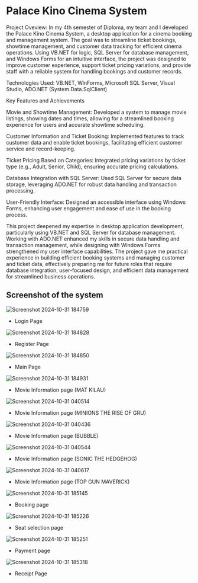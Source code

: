# Palace Kino Cinema System

Project Oveview: In my 4th semester of Diploma, my team and I developed the Palace Kino Cinema System, a desktop application for a cinema booking and management system. The goal was to streamline ticket bookings, showtime management, 
and customer data tracking for efficient cinema operations. Using VB.NET for logic, SQL Server for database management, and Windows Forms for an intuitive interface, the project was designed to improve customer experience, 
support ticket pricing variations, and provide staff with a reliable system for handling bookings and customer records.

Technologies Used: VB.NET, WinForms, Microsoft SQL Server, Visual Studio, ADO.NET (System.Data.SqlClient)

Key Features and Achievements

Movie and Showtime Management: Developed a system to manage movie listings, showing dates and times, allowing for a streamlined booking experience for users and accurate showtime scheduling.

Customer Information and Ticket Booking: Implemented features to track customer data and enable ticket bookings, facilitating efficient customer service and record-keeping.

Ticket Pricing Based on Categories: Integrated pricing variations by ticket type (e.g., Adult, Senior, Child), ensuring accurate pricing calculations.

Database Integration with SQL Server: Used SQL Server for secure data storage, leveraging ADO.NET for robust data handling and transaction processing.

User-Friendly Interface: Designed an accessible interface using Windows Forms, enhancing user engagement and ease of use in the booking process.


This project deepened my expertise in desktop application development, particularly using VB.NET and SQL Server for database management. Working with ADO.NET enhanced my skills in secure data handling 
and transaction management, while designing with Windows Forms strengthened my user interface capabilities. The project gave me practical experience in building efficient booking systems and managing customer 
and ticket data, effectively preparing me for future roles that require database integration, user-focused design, and efficient data management for streamlined business operations.

## Screenshot of the system

![Screenshot 2024-10-31 184759](https://github.com/user-attachments/assets/7bd8683b-3d27-4bc1-8eda-5a2151acc394)
- Login Page

![Screenshot 2024-10-31 184828](https://github.com/user-attachments/assets/d88f96fc-027c-4b4d-ad4d-49c6605d0a5e)
- Register Page

![Screenshot 2024-10-31 184850](https://github.com/user-attachments/assets/525c9609-1901-4caa-ab50-750d6fd6fe50)
- Main Page

![Screenshot 2024-10-31 184931](https://github.com/user-attachments/assets/63b75bb5-7383-40d2-8cbc-fecb29ad434f)
- Movie Information page (MAT KILAU)

![Screenshot 2024-10-31 040514](https://github.com/user-attachments/assets/80f79837-4817-4292-aa3a-8816c1b96e35)
- Movie Information page (MINIONS THE RISE OF GRU)

![Screenshot 2024-10-31 040436](https://github.com/user-attachments/assets/4d34d671-64e9-4b07-92af-8b4bb2d331ba)
- Movie Information page (BUBBLE)

![Screenshot 2024-10-31 040544](https://github.com/user-attachments/assets/0b6943c1-d3bb-4329-88e5-d1a18d164abc)
- Movie Information page (SONIC THE HEDGEHOG)

![Screenshot 2024-10-31 040617](https://github.com/user-attachments/assets/be52d7e5-f8f6-4499-a07f-f4ef5f90873b)
- Movie Information page (TOP GUN MAVERICK)

![Screenshot 2024-10-31 185145](https://github.com/user-attachments/assets/f375649f-af47-41a9-b127-bdbd2d398a3a)
- Booking page

![Screenshot 2024-10-31 185226](https://github.com/user-attachments/assets/48e3d4d2-3cc4-4c09-a61c-e055ae81c3f4)
- Seat selection page

![Screenshot 2024-10-31 185251](https://github.com/user-attachments/assets/117bb3b6-377a-4923-be55-5dbf1c3aa9a3)
-  Payment page

![Screenshot 2024-10-31 185318](https://github.com/user-attachments/assets/c63c2a43-e27c-4847-8d08-f2ed761a06fa)
- Receipt Page


